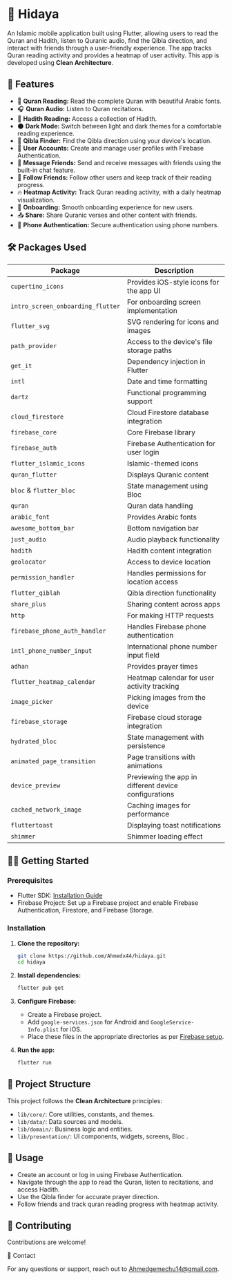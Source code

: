 # 📱 Hidaya

An Islamic mobile application built using Flutter, allowing users to read the Quran and Hadith, listen to Quranic audio, find the Qibla direction, and interact with friends through a user-friendly experience. The app tracks Quran reading activity and provides a heatmap of user activity. This app is developed using **Clean Architecture**.



## 🌟 Features

- 📖 **Quran Reading:** Read the complete Quran with beautiful Arabic fonts.
- 🎧 **Quran Audio:** Listen to Quran recitations.
- 📜 **Hadith Reading:** Access a collection of Hadith.
- 🌑 **Dark Mode:** Switch between light and dark themes for a comfortable reading experience.
- 🧭 **Qibla Finder:** Find the Qibla direction using your device's location.
- 👥 **User Accounts:** Create and manage user profiles with Firebase Authentication.
- 💬 **Message Friends:** Send and receive messages with friends using the built-in chat feature.
- 🤝 **Follow Friends:** Follow other users and keep track of their reading progress.
- 🔥 **Heatmap Activity:** Track Quran reading activity, with a daily heatmap visualization.
- 🌙 **Onboarding:** Smooth onboarding experience for new users.
- 📤 **Share:** Share Quranic verses and other content with friends.
- 📲 **Phone Authentication:** Secure authentication using phone numbers.

## 🛠 Packages Used

| Package                             | Description                                             |
| ------------------------------------ | -------------------------------------------------------|
| `cupertino_icons`                    | Provides iOS-style icons for the app UI                |
| `intro_screen_onboarding_flutter`    | For onboarding screen implementation                   |
| `flutter_svg`                        | SVG rendering for icons and images                     |
| `path_provider`                      | Access to the device's file storage paths              |
| `get_it`                             | Dependency injection in Flutter                        |
| `intl`                               | Date and time formatting                               |
| `dartz`                              | Functional programming support                         |
| `cloud_firestore`                    | Cloud Firestore database integration                   |
| `firebase_core`                      | Core Firebase library                                  |
| `firebase_auth`                      | Firebase Authentication for user login                 |
| `flutter_islamic_icons`              | Islamic-themed icons                                   |
| `quran_flutter`                      | Displays Quranic content                               |
| `bloc` & `flutter_bloc`              | State management using Bloc                            |
| `quran`                              | Quran data handling                                    |
| `arabic_font`                        | Provides Arabic fonts                                  |
| `awesome_bottom_bar`                 | Bottom navigation bar                                  |
| `just_audio`                         | Audio playback functionality                           |
| `hadith`                             | Hadith content integration                             |
| `geolocator`                         | Access to device location                              |
| `permission_handler`                 | Handles permissions for location access                |
| `flutter_qiblah`                     | Qibla direction functionality                          |
| `share_plus`                         | Sharing content across apps                            |
| `http`                               | For making HTTP requests                               |
| `firebase_phone_auth_handler`        | Handles Firebase phone authentication                  |
| `intl_phone_number_input`            | International phone number input field                 |
| `adhan`                              | Provides prayer times                                  |
| `flutter_heatmap_calendar`           | Heatmap calendar for user activity tracking           |
| `image_picker`                       | Picking images from the device                         |
| `firebase_storage`                   | Firebase cloud storage integration                     |
| `hydrated_bloc`                      | State management with persistence                      |
| `animated_page_transition`           | Page transitions with animations                       |
| `device_preview`                     | Previewing the app in different device configurations  |
| `cached_network_image`               | Caching images for performance                         |
| `fluttertoast`                       | Displaying toast notifications                         |
| `shimmer`                            | Shimmer loading effect                                 |

## 🧑‍💻 Getting Started

### Prerequisites

- Flutter SDK: [Installation Guide](https://flutter.dev/docs/get-started/install)
- Firebase Project: Set up a Firebase project and enable Firebase Authentication, Firestore, and Firebase Storage.

### Installation

1. **Clone the repository:**
   ```bash
   git clone https://github.com/Ahmedx44/hidaya.git
   cd hidaya
   ```

2. **Install dependencies:**
   ```bash
   flutter pub get
   ```

3. **Configure Firebase:**

   - Create a Firebase project.
   - Add `google-services.json` for Android and `GoogleService-Info.plist` for iOS.
   - Place these files in the appropriate directories as per [Firebase setup](https://firebase.google.com/docs/flutter/setup).

4. **Run the app:**
   ```bash
   flutter run
   ```

## 🧱 Project Structure

This project follows the **Clean Architecture** principles:
- `lib/core/`: Core utilities, constants, and themes.
- `lib/data/`: Data sources and models.
- `lib/domain/`: Business logic and entities.
- `lib/presentation/`: UI components, widgets, screens, Bloc .


## 🔗 Usage

- Create an account or log in using Firebase Authentication.
- Navigate through the app to read the Quran, listen to recitations, and access Hadith.
- Use the Qibla finder for accurate prayer direction.
- Follow friends and track quran reading progress with heatmap activity.


## 🚀 Contributing

Contributions are welcome! 


📧 Contact

For any questions or support, reach out to Ahmedgemechu14@gmail.com.
